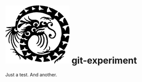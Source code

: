 # <img src="./dragoon.png" alt="git-experiment" width="200" /> git-experiment

Just a test.
And another.